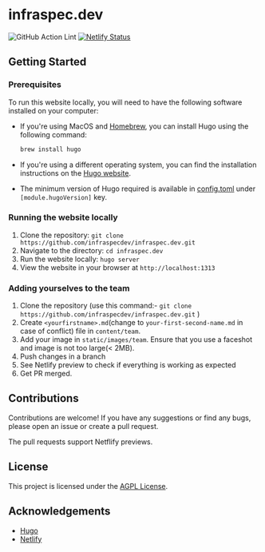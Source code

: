 # infraspec.dev

![GitHub Action Lint](https://github.com/infraspecdev/infraspec.dev/actions/workflows/lint.yml/badge.svg?branch=main) [![Netlify Status](https://api.netlify.com/api/v1/badges/75646244-7bda-454b-98d1-5f8069237202/deploy-status?branch=main)](https://app.netlify.com/sites/infraspec/deploys)

## Getting Started

### Prerequisites

To run this website locally, you will need to have the following software installed on your computer:

- If you're using MacOS and [Homebrew](https://brew.sh/), you can install Hugo using the following command:

    ```bash
    brew install hugo
    ```

- If you're using a different operating system, you can find the installation instructions on the [Hugo website](https://gohugo.io/getting-started/installing/).
- The minimum version of Hugo required is available in [config.toml](config.toml) under `[module.hugoVersion]` key.

### Running the website locally

1. Clone the repository: `git clone https://github.com/infraspecdev/infraspec.dev.git`
2. Navigate to the directory: `cd infraspec.dev`
3. Run the website locally: `hugo server`
4. View the website in your browser at `http://localhost:1313`

### Adding yourselves to the team

1. Clone the repository (use this command:-  `git clone https://github.com/infraspecdev/infraspec.dev.git` )
2. Create `<yourfirstname>.md`(change to `your-first-second-name.md` in case of conflict) file in `content/team`.
3. Add your image in `static/images/team`. Ensure that you use a faceshot and image is not too large(< 2MB).
4. Push changes in a branch
5. See Netlify preview to check if everything is working as expected
6. Get PR merged.

## Contributions

Contributions are welcome! If you have any suggestions or find any bugs, please open an issue or create a pull request.

The pull requests support Netflify previews.

## License

This project is licensed under the [AGPL License](LICENSE).

## Acknowledgements

- [Hugo](https://gohugo.io/)
- [Netlify](https://www.netlify.com/)
